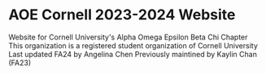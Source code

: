 # AOE Cornell 2023-2024 Website
Website for Cornell University's Alpha Omega Epsilon Beta Chi Chapter 
<br>
This organization is a registered student organization of Cornell University
<br>
Last updated FA24 by Angelina Chen
Previously maintined by Kaylin Chan (FA23)
